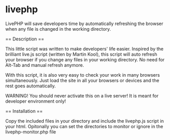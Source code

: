 livephp
=======

LivePHP will save developers time by automatically refreshing the browser when any file is changed in the working directory.

== Description == 

This little script was written to make developers' life easier.
Inspired by the brilliant live.js script (written by Martin Kool), 
this script will auto refresh your browser if you change any files in your working directory. No need for Alt-Tab and manual refresh anymore.

With this script, it is also very easy to check your work in many browsers simultaneously. 
Just load the site in all your browsers or devices and the rest goes automatically.

WARNING!
You should never activate this on a live server! It is meant for developer environment only!

== Installation ==

Copy the included files in your directory and include the livephp.js script in your html. Opitonally you can set the directories to monitor or ignore in the livephp-monitor.php file
